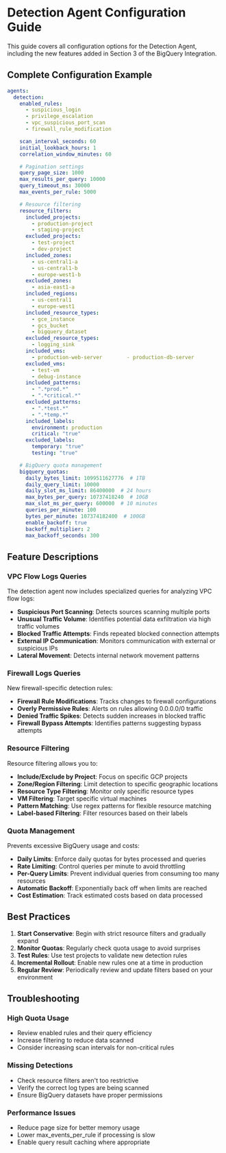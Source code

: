 # Detection Agent Configuration Guide

This guide covers all configuration options for the Detection Agent, including the new features added in Section 3 of the BigQuery Integration.

## Complete Configuration Example

```yaml
agents:
  detection:
    enabled_rules:
      - suspicious_login
      - privilege_escalation
      - vpc_suspicious_port_scan
      - firewall_rule_modification

    scan_interval_seconds: 60
    initial_lookback_hours: 1
    correlation_window_minutes: 60

    # Pagination settings
    query_page_size: 1000
    max_results_per_query: 10000
    query_timeout_ms: 30000
    max_events_per_rule: 5000

    # Resource filtering
    resource_filters:
      included_projects:
        - production-project
        - staging-project
      excluded_projects:
        - test-project
        - dev-project
      included_zones:
        - us-central1-a
        - us-central1-b
        - europe-west1-b
      excluded_zones:
        - asia-east1-a
      included_regions:
        - us-central1
        - europe-west1
      included_resource_types:
        - gce_instance
        - gcs_bucket
        - bigquery_dataset
      excluded_resource_types:
        - logging_sink
      included_vms:
        - production-web-server        - production-db-server
      excluded_vms:
        - test-vm
        - debug-instance
      included_patterns:
        - ".*prod.*"
        - ".*critical.*"
      excluded_patterns:
        - ".*test.*"
        - ".*temp.*"
      included_labels:
        environment: production
        critical: "true"
      excluded_labels:
        temporary: "true"
        testing: "true"

    # BigQuery quota management
    bigquery_quotas:
      daily_bytes_limit: 1099511627776  # 1TB
      daily_query_limit: 10000
      daily_slot_ms_limit: 86400000  # 24 hours
      max_bytes_per_query: 10737418240  # 10GB
      max_slot_ms_per_query: 600000  # 10 minutes
      queries_per_minute: 100
      bytes_per_minute: 107374182400  # 100GB
      enable_backoff: true
      backoff_multiplier: 2
      max_backoff_seconds: 300
```

## Feature Descriptions

### VPC Flow Logs Queries
The detection agent now includes specialized queries for analyzing VPC flow logs:
- **Suspicious Port Scanning**: Detects sources scanning multiple ports
- **Unusual Traffic Volume**: Identifies potential data exfiltration via high traffic volumes
- **Blocked Traffic Attempts**: Finds repeated blocked connection attempts
- **External IP Communication**: Monitors communication with external or suspicious IPs
- **Lateral Movement**: Detects internal network movement patterns

### Firewall Logs Queries
New firewall-specific detection rules:
- **Firewall Rule Modifications**: Tracks changes to firewall configurations
- **Overly Permissive Rules**: Alerts on rules allowing 0.0.0.0/0 traffic
- **Denied Traffic Spikes**: Detects sudden increases in blocked traffic
- **Firewall Bypass Attempts**: Identifies patterns suggesting bypass attempts

### Resource Filtering
Resource filtering allows you to:
- **Include/Exclude by Project**: Focus on specific GCP projects
- **Zone/Region Filtering**: Limit detection to specific geographic locations
- **Resource Type Filtering**: Monitor only specific resource types
- **VM Filtering**: Target specific virtual machines
- **Pattern Matching**: Use regex patterns for flexible resource matching
- **Label-based Filtering**: Filter resources based on their labels

### Quota Management
Prevents excessive BigQuery usage and costs:
- **Daily Limits**: Enforce daily quotas for bytes processed and queries
- **Rate Limiting**: Control queries per minute to avoid throttling
- **Per-Query Limits**: Prevent individual queries from consuming too many resources
- **Automatic Backoff**: Exponentially back off when limits are reached
- **Cost Estimation**: Track estimated costs based on data processed

## Best Practices

1. **Start Conservative**: Begin with strict resource filters and gradually expand
2. **Monitor Quotas**: Regularly check quota usage to avoid surprises
3. **Test Rules**: Use test projects to validate new detection rules
4. **Incremental Rollout**: Enable new rules one at a time in production
5. **Regular Review**: Periodically review and update filters based on your environment

## Troubleshooting

### High Quota Usage
- Review enabled rules and their query efficiency
- Increase filtering to reduce data scanned
- Consider increasing scan intervals for non-critical rules

### Missing Detections
- Check resource filters aren't too restrictive
- Verify the correct log types are being scanned
- Ensure BigQuery datasets have proper permissions

### Performance Issues
- Reduce page size for better memory usage
- Lower max_events_per_rule if processing is slow
- Enable query result caching where appropriate
